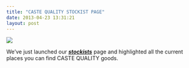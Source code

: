 ```yaml
---
title: "CASTE QUALITY STOCKIST PAGE"
date: 2013-04-23 13:31:21
layout: post
---
```


<p><img src="http://media.tumblr.com/83415215bd8f1ee9f100be28901f4c1c/tumblr_inline_mlpmulWmRT1qz4rgp.png"/></p>

<div class="post ng-scope">
<p class="ng-binding"></p>
<p>We’ve just launched our <em><strong><a href="http://www.castequality.com/#/stockists" title="stockists">stockists</a></strong> </em>page and highlighted all the current places you can find CASTE QUALITY goods. </p>

<p></p>
</div>
